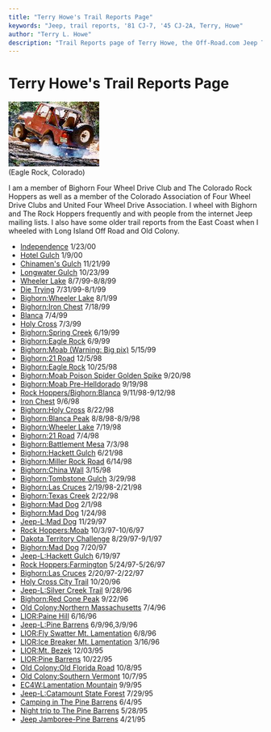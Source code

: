 ```yaml
---
title: "Terry Howe's Trail Reports Page"
keywords: "Jeep, trail reports, '81 CJ-7, '45 CJ-2A, Terry, Howe"
author: "Terry L. Howe"
description: "Trail Reports page of Terry Howe, the Off-Road.com Jeep Tech Editor."
---
```

# Terry Howe's Trail Reports Page

![Eagle Rock](/images/terry/trail/er180x128.jpg)   
(Eagle Rock, Colorado)   

I am a member of Bighorn Four Wheel Drive Club and The Colorado Rock Hoppers as well as a member of the Colorado Association of Four Wheel Drive Clubs and United Four Wheel Drive Association. I wheel with Bighorn and The Rock Hoppers frequently and with people from the internet Jeep mailing lists. I also have some older trail reports from the East Coast when I wheeled with Long Island Off Road and Old Colony. 

  * [Independence](https://www.outdoorwire.com/4x4/trail/report/co/penrose0001/) 1/23/00 
  * [Hotel Gulch](/images/terry/trail/hotel0001/) 1/9/00 
  * [Chinamen's Gulch](/images/terry/trail/cg9911/) 11/21/99 
  * [Longwater Gulch](/images/terry/trail/longwater9910/) 10/23/99 
  * [Wheeler Lake](/images/terry/trail/wl9907.html) 8/7/99-8/8/99 
  * [Die Trying](https://www.outdoorwire.com/4x4/trail/report/co/dt9907/) 7/31/99-8/1/99 
  * [Bighorn:Wheeler Lake](/images/terry/trail/wl9908.html) 8/1/99 
  * [Bighorn:Iron Chest](/images/terry/trail/ic9907.html) 7/18/99 
  * [Blanca](/images/terry/trail/bl9907.html) 7/4/99 
  * [Holy Cross](https://www.info2000.net/~cjnut/holycross.html) 7/3/99 
  * [Bighorn:Spring Creek](/images/terry/trail/sc9906.html) 6/19/99 
  * [Bighorn:Eagle Rock](/images/terry/trail/work9906.html) 6/9/99 
  * [Bighorn:Moab (Warning: Big pix)](/images/terry/trail/mo9905.html) 5/15/99 
  * [Bighorn:21 Road](/images/terry/trail/tr981205.html) 12/5/98 
  * [Bighorn:Eagle Rock](/images/terry/trail/er981025.html) 10/25/98 
  * [Bighorn:Moab Poison Spider Golden Spike](/images/terry/trail/mo980920.html) 9/20/98 
  * [Bighorn:Moab Pre-Helldorado](/images/terry/trail/mo980919.html) 9/19/98 
  * [Rock Hoppers/Bighorn:Blanca](/images/terry/trail/ba9809.html) 9/11/98-9/12/98 
  * [Iron Chest](https://www.info2000.net/~cjnut/IC.html) 9/6/98 
  * [Bighorn:Holy Cross](/images/terry/trail/hc9808.html) 8/22/98 
  * [Bighorn:Blanca Peak](/images/terry/trail/b9808.html) 8/8/98-8/9/98 
  * [Bighorn:Wheeler Lake](/images/terry/trail/wheeler9807.html) 7/19/98 
  * [Bighorn:21 Road](/images/terry/trail/21r9807.html) 7/4/98 
  * [Bighorn:Battlement Mesa](/images/terry/trail/bm9807.html) 7/3/98 
  * [Bighorn:Hackett Gulch](/images/terry/trail/hg9806.html) 6/21/98 
  * [Bighorn:Miller Rock Road](/images/terry/trail/mrr9806.html) 6/14/98 
  * [Bighorn:China Wall](/images/terry/trail/cw9803.html) 3/15/98 
  * [Bighorn:Tombstone Gulch](/images/terry/trail/tg9803.html) 3/29/98 
  * [Bighorn:Las Cruces](/images/terry/trail/lc98_main.html) 2/19/98-2/21/98 
  * [Bighorn:Texas Creek](/images/terry/trail/tc9802.html) 2/22/98 
  * [Bighorn:Mad Dog](/images/terry/trail/md9801.html) 2/1/98 
  * [Bighorn:Mad Dog](/images/terry/trail/md9802.html) 1/24/98 
  * [Jeep-L:Mad Dog](https://www.info2000.net/~cjnut/md97.html) 11/29/97 
  * [Rock Hoppers:Moab](/images/terry/trail/mo97.html) 10/3/97-10/6/97 
  * [Dakota Territory Challenge](/images/terry/trail/dtc97.html) 8/29/97-9/1/97 
  * [Bighorn:Mad Dog](/images/terry/trail/md97.html) 7/20/97 
  * [Jeep-L:Hackett Gulch](/images/terry/trail/hack97.html) 6/19/97 
  * [Rock Hoppers:Farmington](/images/terry/trail/cc97.html) 5/24/97-5/26/97 
  * [Bighorn:Las Cruces](/images/terry/trail/lc97.html) 2/20/97-2/22/97 
  * [Holy Cross City Trail](/images/terry/trail/hc.html) 10/20/96 
  * [Jeep-L:Silver Creek Trail](/images/terry/trail/sil.html) 9/28/96 
  * [Bighorn:Red Cone Peak](/images/terry/trail/bhrc.html) 9/22/96 
  * [Old Colony:Northern Massachusetts](/images/terry/trail/oldflor.html) 7/4/96 
  * [LIOR:Paine Hill](/images/terry/trail/liorct.html) 6/16/96 
  * [Jeep-L:Pine Barrens](/images/terry/trail/pine4.html) 6/9/96,3/9/96 
  * [LIOR:Fly Swatter Mt. Lamentation](/images/terry/trail/liorlament.html) 6/8/96 
  * [LIOR:Ice Breaker Mt. Lamentation](/images/terry/trail/liorice.html) 3/16/96 
  * [LIOR:Mt. Bezek](/images/terry/trail/liorbezek.html) 12/03/95 
  * [LIOR:Pine Barrens](/images/terry/trail/liorpine.html) 10/22/95 
  * [Old Colony:Old Florida Road](/images/terry/trail/florida.html) 10/8/95 
  * [Old Colony:Southern Vermont](/images/terry/trail/svt.html) 10/7/95 
  * [EC4W:Lamentation Mountain](/images/terry/trail/lament.html) 9/9/95 
  * [Jeep-L:Catamount State Forest](/images/terry/trail/cata.html) 7/29/95 
  * [Camping in The Pine Barrens](/images/terry/trail/pine3.html) 6/4/95 
  * [Night trip to The Pine Barrens](/images/terry/trail/pine2.html) 5/28/95 
  * [Jeep Jamboree-Pine Barrens](/images/terry/trail/pine.html) 4/21/95